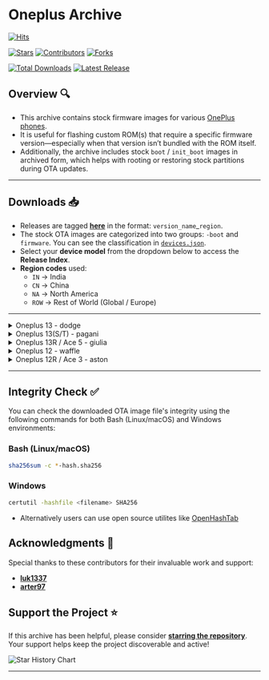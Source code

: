 # Oneplus Archive

[![Hits](https://hitscounter.dev/api/hit?url=https%3A%2F%2Fgithub.com%2Fspike0en%2Foplus_firmware_archive&label=Hits&icon=github&color=%23b02a37&labelColor=2E2E3F)](https://github.com/spike0en/oplus_firmware_archive)

[![Stars](https://img.shields.io/github/stars/spike0en/oplus_firmware_archive?label=Stars&logo=github&logoColor=white&color=fb481f&labelColor=2E2E3F&style=flat)](https://github.com/spike0en/oplus_firmware_archive/stargazers)
[![Contributors](https://img.shields.io/github/contributors/spike0en/oplus_firmware_archive?label=Contributors&logo=github&logoColor=white&color=2b2a7b&labelColor=2E2E3F&style=flat)](https://github.com/spike0en/oplus_firmware_archive/graphs/contributors)
[![Forks](https://img.shields.io/github/forks/spike0en/oplus_firmware_archive?label=Forks&logo=github&logoColor=white&color=eeb705&labelColor=2E2E3F&style=flat)](https://github.com/spike0en/oplus_firmware_archive/network/members)

[![Total Downloads](https://img.shields.io/github/downloads/spike0en/oplus_firmware_archive/total?label=Downloads&logo=github&logoColor=white&color=9E9D10&labelColor=2E2E3F&style=flat)](https://github.com/spike0en/oplus_firmware_archive/releases)
[![Latest Release](https://img.shields.io/github/release/spike0en/oplus_firmware_archive?label=Latest&logo=git&logoColor=white&color=18673F&labelColor=2E2E3F&style=flat)](https://github.com/spike0en/oplus_firmware_archive/releases/latest)

## Overview 🔍

- This archive contains stock firmware images for various [OnePlus phones](https://www.oneplus.com/store/phone).  
- It is useful for flashing custom ROM(s) that require a specific firmware version—especially when that version isn’t bundled with the ROM itself.  
- Additionally, the archive includes stock `boot` / `init_boot` images in archived form, which helps with rooting or restoring stock partitions during OTA updates.

---

## Downloads 📥

- Releases are tagged [**here**](https://github.com/spike0en/oplus_firmware_archive/releases) in the format: `version_name`_`region`.  
- The stock OTA images are categorized into two groups: `-boot` and `firmware`. You can see the classification in [`devices.json`](https://github.com/spike0en/oneplus_archive/blob/main/devices.json).  
- Select your **device model** from the dropdown below to access the **Release Index**.  
- **Region codes** used:  
  - `IN` → India  
  - `CN` → China  
  - `NA` → North America  
  - `ROW` → Rest of World (Global / Europe)

---

<details>
  <summary>Oneplus 13 - dodge</summary>

<br>

| Model ID   | Region | Releases |
|------------|--------|----------|
| CPH2649    | IN     | [View](https://github.com/spike0en/oneplus_archive/releases?q=CPH2649&expanded=true) |
| CPH2653    | ROW    | [View](https://github.com/spike0en/oneplus_archive/releases?q=CPH2653&expanded=true) |
| CPH2655    | NA     | [View](https://github.com/spike0en/oneplus_archive/releases?q=CPH2655&expanded=true) |
| PJZ110     | CN     | [View](https://github.com/spike0en/oneplus_archive/releases?q=PJZ110&expanded=true)  |

</details>

<details>
  <summary>Oneplus 13(S/T) - pagani</summary>

<br>

| Model ID   | Region | Releases |
|------------|--------|----------|
| CPH2723    | ROW    | [View](https://github.com/spike0en/oneplus_archive/releases?q=CPH2723&expanded=true) |
| PKX110     | CN     | [View](https://github.com/spike0en/oneplus_archive/releases?q=PKX110&expanded=true)  |

</details>

<details>
  <summary>Oneplus 13R / Ace 5 - giulia</summary>

<br>

| Model ID   | Region | Releases |
|------------|--------|----------|
| CPH2691    | IN     | [View](https://github.com/spike0en/oneplus_archive/releases?q=CPH2691&expanded=true) |
| CPH2645    | ROW    | [View](https://github.com/spike0en/oneplus_archive/releases?q=CPH2645&expanded=true) |
| CPH2647    | NA     | [View](https://github.com/spike0en/oneplus_archive/releases?q=CPH2647&expanded=true) |
| PKG110     | CN     | [View](https://github.com/spike0en/oneplus_archive/releases?q=PKG110&expanded=true)  |

</details>

<details>
  <summary>Oneplus 12 - waffle</summary>

<br>

| Model ID   | Region | Releases |
|------------|--------|----------|
| CPH2573    | IN     | [View](https://github.com/spike0en/oneplus_archive/releases?q=CPH2573&expanded=true) |
| CPH2581    | ROW    | [View](https://github.com/spike0en/oneplus_archive/releases?q=CPH2581&expanded=true) |
| CPH2583    | NA     | [View](https://github.com/spike0en/oneplus_archive/releases?q=CPH2583&expanded=true) |
| PJD110     | CN     | [View](https://github.com/spike0en/oneplus_archive/releases?q=PJD110&expanded=true)  |

</details>

<details>
  <summary>Oneplus 12R / Ace 3 - aston</summary>

<br>

| Model ID   | Region | Releases |
|------------|--------|----------|
| CPH2585    | IN     | [View](https://github.com/spike0en/oneplus_archive/releases?q=CPH2585&expanded=true) |
| CPH2609    | ROW    | [View](https://github.com/spike0en/oneplus_archive/releases?q=CPH2609&expanded=true) |
| CPH2611    | NA     | [View](https://github.com/spike0en/oneplus_archive/releases?q=CPH2611&expanded=true) |
| PJE110     | CN     | [View](https://github.com/spike0en/oneplus_archive/releases?q=PJE110&expanded=true)  |

</details>

---

## Integrity Check ✅

You can check the downloaded OTA image file's integrity using the following commands for both Bash (Linux/macOS) and Windows environments:

### Bash (Linux/macOS)

```bash
sha256sum -c *-hash.sha256
```

### Windows

```bash
certutil -hashfile <filename> SHA256
```
- Alternatively users can use open source utilites like [OpenHashTab](https://github.com/namazso/OpenHashTab)


## Acknowledgments 🤝

Special thanks to these contributors for their invaluable work and support:
- **[luk1337](https://github.com/luk1337/oplus_archive)**
- **[arter97](https://github.com/arter97/nothing_archive)**

## Support the Project ⭐

If this archive has been helpful, please consider **[starring the repository](https://github.com/spike0en/oneplus_archive/stargazers)**. Your support helps keep the project discoverable and active!

<picture>
  <source media="(prefers-color-scheme: dark)" srcset="https://api.star-history.com/svg?repos=spike0en/oneplus_archive&type=Date&theme=dark" />
  <source media="(prefers-color-scheme: light)" srcset="https://api.star-history.com/svg?repos=spike0en/oneplus_archive&type=Date" />
  <img alt="Star History Chart" src="https://api.star-history.com/svg?repos=spike0en/oneplus_archive&type=Date" />
</picture>

---